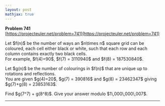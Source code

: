 ```yaml
---
layout: post
mathjax: true
---
```

**Problem 741**  
[https://projecteuler.net/problem=741](https://projecteuler.net/problem=741)

<p>
Let $f(n)$ be the number of ways an $n\times n$ square grid can be coloured, each cell either black or white, such that each row and each column contains exactly two black cells.<br />
For example, $f(4)=90$, $f(7) = 3110940$ and $f(8) = 187530840$.
</p>
<p>
Let $g(n)$ be the number of colourings in $f(n)$ that are unique up to rotations and reflections.<br />
You are given $g(4)=20$, $g(7) = 390816$ and $g(8) = 23462347$ giving $g(7)+g(8) = 23853163$.
</p>
<p>
Find $g(7^7) + g(8^8)$. Give your answer modulo $1\,000\,000\,007$.
</p>


---
